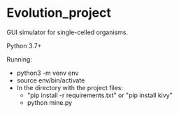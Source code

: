 # Evolution_project
GUI simulator for single-celled organisms.

Python 3.7+

Running:
- python3 -m venv env
- source env/bin/activate
- In the directory with the project files:
	- "pip install -r requirements.txt" or "pip install kivy"
	- python mine.py
